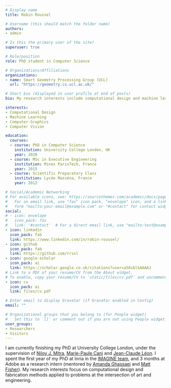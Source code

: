 ```yaml
---
# Display name
title: Robin Roussel

# Username (this should match the folder name)
authors:
- admin

# Is this the primary user of the site?
superuser: true

# Role/position
role: PhD student in Computer Science

# Organizations/Affiliations
organizations:
- name: Smart Geometry Processing Group (UCL)
  url: "https://geometry.cs.ucl.ac.uk/"

# Short bio (displayed in user profile at end of posts)
bio: My research interests include computational design and machine learning.

interests:
- Computational Design
- Machine Learning
- Computer Graphics
- Computer Vision

education:
  courses:
  - course: PhD in Computer Science
    institution: University College London, UK
    year: 2020
  - course: MSc in Executive Engineering
    institution: Mines ParisTech, France
    year: 2015
  - course: Scientific Preparatory Class
    institution: Lycée Masséna, France
    year: 2012

# Social/Academic Networking
# For available icons, see: https://sourcethemes.com/academic/docs/page-builder/#icons
#   For an email link, use "fas" icon pack, "envelope" icon, and a link in the
#   form "mailto:your-email@example.com" or "#contact" for contact widget.
social:
# - icon: envelope
#   icon_pack: fas
#   link: '#contact'  # For a direct email link, use "mailto:test@example.org".
- icon: linkedin
  icon_pack: fab
  link: https://www.linkedin.com/in/robin-roussel/
- icon: github
  icon_pack: fab
  link: https://github.com/rrssl
- icon: google-scholar
  icon_pack: ai
  link: https://scholar.google.co.uk/citations?user=a58sblkAAAAJ
# Link to a PDF of your resume/CV from the About widget.
# To enable, copy your resume/CV to `static/files/cv.pdf` and uncomment the lines below.
- icon: cv
  icon_pack: ai
  link: files/cv.pdf

# Enter email to display Gravatar (if Gravatar enabled in Config)
email: ""

# Organizational groups that you belong to (for People widget)
#   Set this to `[]` or comment out if you are not using People widget.
user_groups:
- Researchers
- Visitors
---
```


I am currently finishing my PhD at University College London, under the supervision of [Niloy J. Mitra](http://www0.cs.ucl.ac.uk/staff/n.mitra/), [Marie-Paule Cani](https://www.lix.polytechnique.fr/geovic/members/marie-paule_cani/) and [Jean-Claude Léon](https://www.researchgate.net/profile/Jean-Claude_Leon). I spent the first year of my PhD at Inria in the [IMAGINE team](https://team.inria.fr/imagine/), and 3 months at Adobe as a research intern (mentored by [Amanda Ghassaei](http://www.amandaghassaei.com/) and [Matt Fisher](https://techmatt.github.io/)). My research interests focus on computational design and fabrication methods applied to problems at the intersection of art and engineering.
